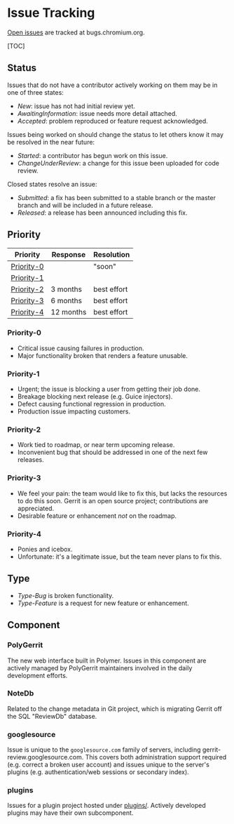 # Issue Tracking

[Open issues][list] are tracked at bugs.chromium.org.

[list]: https://bugs.chromium.org/p/gerrit/issues/list?can=2

[TOC]

## Status

Issues that do not have a contributor actively working on them may be
in one of three states:
- *New*: issue has not had initial review yet.
- *AwaitingInformation*: issue needs more detail attached.
- *Accepted*: problem reproduced or feature request acknowledged.

Issues being worked on should change the status to let others know it
may be resolved in the near future:
- *Started*: a contributor has begun work on this issue.
- *ChangeUnderReview*: a change for this issue been uploaded for
  code review.

Closed states resolve an issue:
- *Submitted*: a fix has been submitted to a stable branch or the
  master branch and will be included in a future release.
- *Released*: a release has been announced including this fix.

## Priority

| Priority          | Response     | Resolution     |
|-------------------|--------------|----------------|
| [Priority-0][p0]  |              | "soon"         |
| [Priority-1][p1]  |              |                |
| [Priority-2][p2]  | 3 months     | best effort    |
| [Priority-3][p3]  | 6 months     | best effort    |
| [Priority-4][p4]  | 12 months    | best effort    |

### Priority-0
- Critical issue causing failures in production.
- Major functionality broken that renders a feature unusable.

### Priority-1
- Urgent; the issue is blocking a user from getting their job done.
- Breakage blocking next release (e.g. Guice injectors).
- Defect causing functional regression in production.
- Production issue impacting customers.

### Priority-2
- Work tied to roadmap, or near term upcoming release.
- Inconvenient bug that should be addressed in one of the next few
  releases.

### Priority-3
- We feel your pain: the team would like to fix this, but lacks the
  resources to do this soon.  Gerrit is an open source project;
  contributions are appreciated.
- Desirable feature or enhancement *not* on the roadmap.

### Priority-4
- Ponies and icebox.
- Unfortunate: it's a legitimate issue, but the team never plans to
  fix this.

## Type
- *Type-Bug* is broken functionality.
- *Type-Feature* is a request for new feature or enhancement.

## Component

### PolyGerrit
The new web interface built in Polymer.  Issues in this component are
actively managed by PolyGerrit maintainers involved in the daily
development efforts.

### NoteDb
Related to the change metadata in Git project, which is migrating
Gerrit off the SQL "ReviewDb" database.

### googlesource
Issue is unique to the `googlesource.com` family of servers, including
gerrit-review.googlesource.com.  This covers both administration
support required (e.g.  correct a broken user account) and issues
unique to the server's plugins (e.g.  authentication/web sessions or
secondary index).

### plugins
Issues for a plugin project hosted under [plugins/][plugins].
Actively developed plugins may have their own subcomponent.

[plugins]: https://gerrit.googlesource.com/plugins/

[p0]: https://bugs.chromium.org/p/gerrit/issues/list?can=2&q=Priority%3D0
[p1]: https://bugs.chromium.org/p/gerrit/issues/list?can=2&q=Priority%3D1
[p2]: https://bugs.chromium.org/p/gerrit/issues/list?can=2&q=Priority%3D2
[p3]: https://bugs.chromium.org/p/gerrit/issues/list?can=2&q=Priority%3D3
[p4]: https://bugs.chromium.org/p/gerrit/issues/list?can=2&q=Priority%3D4
